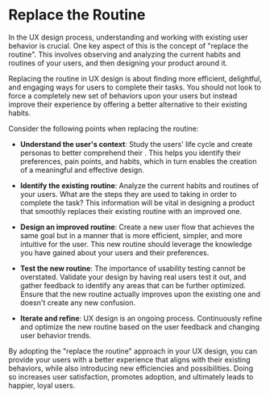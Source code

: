 # Replace the Routine

In the UX design process, understanding and working with existing user behavior is crucial. One key aspect of this is the concept of "replace the routine". This involves observing and analyzing the current habits and routines of your users, and then designing your product around it.

Replacing the routine in UX design is about finding more efficient, delightful, and engaging ways for users to complete their tasks. You should not look to force a completely new set of behaviors upon your users but instead improve their experience by offering a better alternative to their existing habits.

Consider the following points when replacing the routine:

- **Understand the user's context**: Study the users' life cycle and create personas to better comprehend their . This helps you identify their preferences, pain points, and habits, which in turn enables the creation of a meaningful and effective design.

- **Identify the existing routine**: Analyze the current habits and routines of your users. What are the steps they are used to taking in order to complete the task? This information will be vital in designing a product that smoothly replaces their existing routine with an improved one.

- **Design an improved routine**: Create a new user flow that achieves the same goal but in a manner that is more efficient, simpler, and more intuitive for the user. This new routine should leverage the knowledge you have gained about your users and their preferences.

- **Test the new routine**: The importance of usability testing cannot be overstated. Validate your design by having real users test it out, and gather feedback to identify any areas that can be further optimized. Ensure that the new routine actually improves upon the existing one and doesn't create any new confusion.

- **Iterate and refine**: UX design is an ongoing process. Continuously refine and optimize the new routine based on the user feedback and changing user behavior trends.

By adopting the "replace the routine" approach in your UX design, you can provide your users with a better experience that aligns with their existing behaviors, while also introducing new efficiencies and possibilities. Doing so increases user satisfaction, promotes adoption, and ultimately leads to happier, loyal users.
